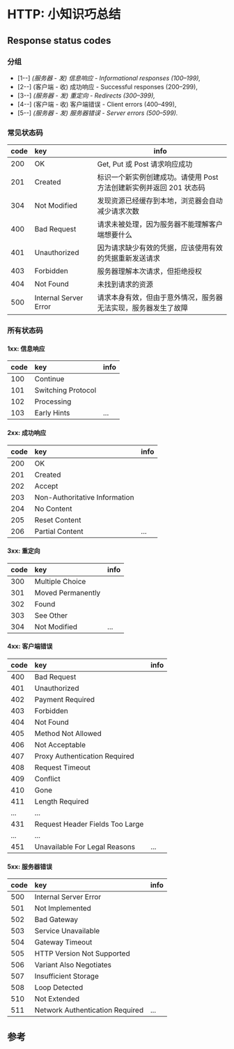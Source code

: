 # HTTP: 小知识巧总结

## Response status codes

### 分组

* [1--] *(服务器 - 发) 信息响应 - Informational responses (100–199),*
* [2--] (客户端 - 收) 成功响应 - Successful responses (200–299),
* [3--] *(服务器 - 发) 重定向 - Redirects (300–399),*
* [4--] (客户端 - 收) 客户端错误 - Client errors (400–499),
* [5--] *(服务器 - 发) 服务器错误 - Server errors (500–599).*

### 常见状态码

|code|key|info|
|:---|:------|--------|
|200|OK|Get, Put 或 Post 请求响应成功|
|201|Created|标识一个新实例创建成功。请使用 Post 方法创建新实例并返回 201 状态码|
|304|Not Modified|发现资源已经缓存到本地，浏览器会自动减少请求次数|
|400|Bad Request|请求未被处理，因为服务器不能理解客户端想要什么|
|401|Unauthorized|因为请求缺少有效的凭据，应该使用有效的凭据重新发送请求|
|403|Forbidden|服务器理解本次请求，但拒绝授权|
|404|Not Found|未找到请求的资源|
|500|Internal Server Error|请求本身有效，但由于意外情况，服务器无法实现，服务器发生了故障|

### 所有状态码

#### 1xx: 信息响应

|code|key|info|
|:---|:------|--------|
|100|Continue||
|101|Switching Protocol||
|102|Processing||
|103|Early Hints |...|

#### 2xx: 成功响应

|code|key|info|
|:---|:------|--------|
|200|OK||
|201|Created||
|202|Accept||
|203|Non-Authoritative Information||
|204|No Content||
|205|Reset Content||
|206|Partial Content|...|

#### 3xx: 重定向

|code|key|info|
|:---|:------|--------|
|300|Multiple Choice||
|301|Moved Permanently||
|302|Found||
|303|See Other||
|304|Not Modified|...|

#### 4xx: 客户端错误

|code|key|info|
|:---|:------|--------|
|400|Bad Request||
|401|Unauthorized||
|402|Payment Required||
|403|Forbidden||
|404|Not Found||
|405|Method Not Allowed||
|406|Not Acceptable||
|407|Proxy Authentication Required||
|408|Request Timeout||
|409|Conflict||
|410|Gone||
|411|Length Required||
|...|...||
|431|Request Header Fields Too Large||
|...|...||
|451|Unavailable For Legal Reasons|...|

#### 5xx: 服务器错误

|code|key|info|
|:---|:------|--------|
|500|Internal Server Error||
|501|Not Implemented||
|502|Bad Gateway||
|503|Service Unavailable||
|504|Gateway Timeout||
|505|HTTP Version Not Supported||
|506|Variant Also Negotiates||
|507|Insufficient Storage||
|508|Loop Detected||
|510|Not Extended||
|511|Network Authentication Required|...|

## 参考
